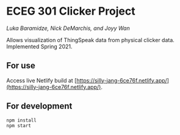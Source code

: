 # ECEG 301 Clicker Project
*Luka Baramidze, Nick DeMarchis, and Joyy Wan*

Allows visualization of ThingSpeak data from physical clicker data. Implemented Spring 2021.

## For use

Access live Netlify build at [https://silly-jang-6ce76f.netlify.app/](https://silly-jang-6ce76f.netlify.app/).

## For development

`npm install`<br />
`npm start`
